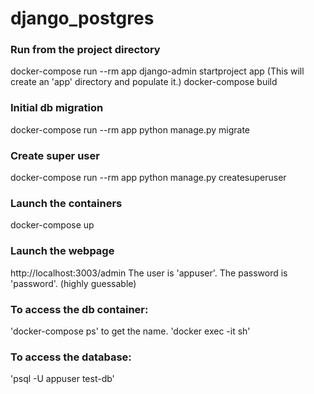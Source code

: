 # django_postgres

### Run from the project directory
docker-compose run --rm app django-admin startproject app (This will create an 'app' directory and populate it.)
docker-compose build

### Initial db migration
docker-compose run --rm app python manage.py migrate

### Create super user
docker-compose run --rm app python manage.py createsuperuser

### Launch the containers
docker-compose up

### Launch the webpage
http://localhost:3003/admin
The user is 'appuser'.
The password is 'password'. (highly guessable)

### To access the db container:
'docker-compose ps' to get the name.
'docker exec -it <name> sh'

### To access the database:
'psql -U appuser test-db'
